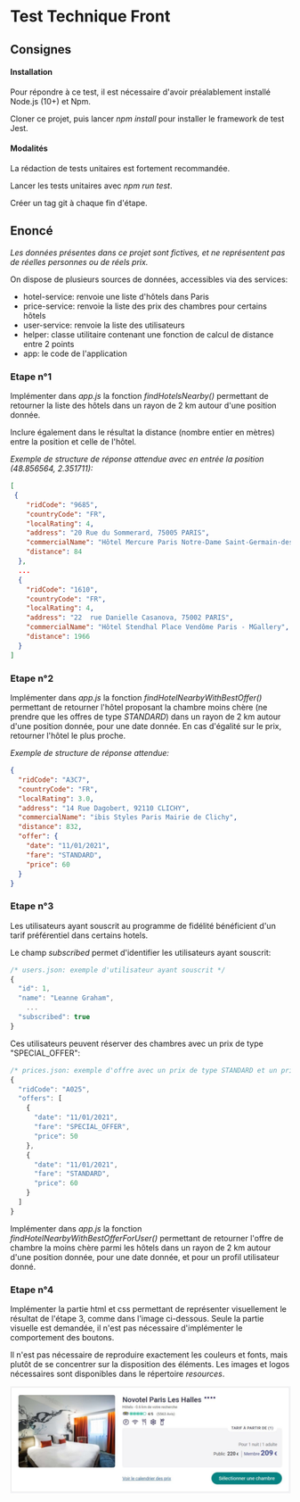 Test Technique Front
====================

## Consignes

#### Installation

Pour répondre à ce test, il est nécessaire d'avoir préalablement installé Node.js (10+) et Npm.

Cloner ce projet, puis lancer *npm install* pour installer le framework de test Jest.

#### Modalités

La rédaction de tests unitaires est fortement recommandée.

Lancer les tests unitaires avec *npm run test*.

Créer un tag git à chaque fin d'étape.

## Enoncé

*Les données présentes dans ce projet sont fictives, et ne représentent pas de réelles personnes ou de réels prix.*

On dispose de plusieurs sources de données, accessibles via des services:
- hotel-service: renvoie une liste d'hôtels dans Paris
- price-service: renvoie la liste des prix des chambres pour certains hôtels
- user-service: renvoie la liste des utilisateurs
- helper: classe utilitaire contenant une fonction de calcul de distance entre 2 points
- app: le code de l'application

### Etape n°1

Implémenter dans *app.js* la fonction *findHotelsNearby()* permettant de retourner la liste des hôtels dans un rayon de 2 km autour d'une position donnée.

Inclure également dans le résultat la distance (nombre entier en mètres) entre la position et celle de l'hôtel.

*Exemple de structure de réponse attendue avec en entrée la position (48.856564, 2.351711):*
```json
[
 {
    "ridCode": "9685",
    "countryCode": "FR",
    "localRating": 4,
    "address": "20 Rue du Sommerard, 75005 PARIS",
    "commercialName": "Hôtel Mercure Paris Notre-Dame Saint-Germain-des-Prés",
    "distance": 84
  },
  ...
  {
    "ridCode": "1610",
    "countryCode": "FR",
    "localRating": 4,
    "address": "22  rue Danielle Casanova, 75002 PARIS",
    "commercialName": "Hôtel Stendhal Place Vendôme Paris - MGallery",
    "distance": 1966
  }
]
```

### Etape n°2

Implémenter dans *app.js* la fonction *findHotelNearbyWithBestOffer()* permettant de retourner l'hôtel proposant la chambre moins chère (ne prendre que les offres de type *STANDARD*) dans un rayon de 2 km autour d'une position donnée, pour une date donnée. En cas d'égalité sur le prix, retourner l'hôtel le plus proche.

*Exemple de structure de réponse attendue:*
```json
{
  "ridCode": "A3C7",
  "countryCode": "FR",
  "localRating": 3.0,
  "address": "14 Rue Dagobert, 92110 CLICHY",
  "commercialName": "ibis Styles Paris Mairie de Clichy",
  "distance": 832,
  "offer": {
    "date": "11/01/2021",
    "fare": "STANDARD",
    "price": 60
  }  
}
```

### Etape n°3

Les utilisateurs ayant souscrit au programme de fidélité bénéficient d'un tarif préférentiel dans certains hotels.

Le champ *subscribed* permet d'identifier les utilisateurs ayant souscrit:
```javascript
/* users.json: exemple d'utilisateur ayant souscrit */
{
  "id": 1,
  "name": "Leanne Graham",
    ...
  "subscribed": true
}
```
Ces utilisateurs peuvent réserver des chambres avec un prix de type "SPECIAL_OFFER":
```javascript
/* prices.json: exemple d'offre avec un prix de type STANDARD et un prix de type SPECIAL_OFFER */
{
  "ridCode": "A025",
  "offers": [
    {
      "date": "11/01/2021",
      "fare": "SPECIAL_OFFER",
      "price": 50
    },
    {
      "date": "11/01/2021",
      "fare": "STANDARD",
      "price": 60
    }
  ]
}
```

Implémenter dans *app.js* la fonction *findHotelNearbyWithBestOfferForUser()* permettant de retourner l'offre de chambre la moins chère parmi les hôtels dans un rayon de 2 km autour d'une position donnée, pour une date donnée, et pour un profil utilisateur donné.

### Etape n°4

Implémenter la partie html et css permettant de représenter visuellement le résultat de l'étape 3, comme dans l'image ci-dessous. Seule la partie visuelle est demandée, il n'est pas nécessaire d'implémenter le comportement des boutons.

Il n'est pas nécessaire de reproduire exactement les couleurs et fonts, mais plutôt de se concentrer sur la disposition des éléments. Les images et logos nécessaires sont disponibles dans le répertoire *resources*.

![Maquette](./resources/_sample.jpg)
